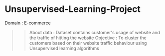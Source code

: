 # Unsupervised-Learning-Project

Domain : E-commerce

>> About data :
Dataset contains customer's usage of website and the traffic of hitting the website
>> Objective :
To cluster the customers based on their website traffic behaviour using Unsupervised learning algorithms
